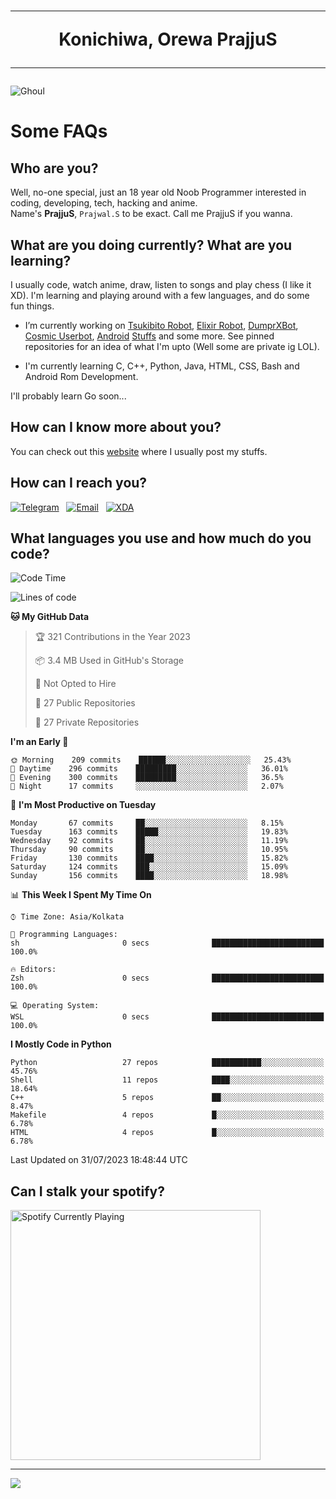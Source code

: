 <h1 align="center"><hr>Konichiwa, Orewa PrajjuS<hr></h1>


<img src="https://telegra.ph/file/6041d22c64479ee5ff802.jpg" alt="Ghoul"/>


<h1>Some FAQs</h1>


<h2>Who are you?</h2>

Well, no-one special, just an 18 year old Noob Programmer interested in coding, developing, tech, hacking and anime.
<br>
Name's <b>PrajjuS</b>, <code>Prajwal.S</code> to be exact. Call me PrajjuS if you wanna.


<h2>What are you doing currently? What are you learning?</h2>

I usually code, watch anime, draw, listen to songs and play chess (I like it XD). I'm learning and playing around with a few languages, and do some fun things.

- I’m currently working on <a href="Https://t.me/PrajjuSAssistantBot">Tsukibito Robot</a>, <a href="https://t.me/projectelixir_bot">Elixir Robot</a>, <a href="https://t.me/DumprXBot">DumprXBot</a>, <a href="https://github.com/SkyLab-Devs/CosmicUserbot">Cosmic Userbot</a>, <a href="https://github.com/Noob-OS">Android</a> <a href="https://github.com/PrajjuS/device_xiaomi_vince">Stuffs</a> and some more. See pinned repositories for an idea of what I'm upto (Well some are private ig LOL).

- I'm currently learning C, C++, Python, Java, HTML, CSS, Bash and Android Rom Development.

I'll probably learn Go soon...


<h2>How can I know more about you?</h2>

You can check out this <a href="https://prajjus.site">website</a> where I usually post my stuffs.


<h2>How can I reach you?</h2>

<a href="https://t.me/PrajjuS"><img src="https://img.shields.io/badge/PrajjuS-2CA5E0?style=flat-square&logo=telegram&logoColor=white" alt="Telegram"/></a>&nbsp;&nbsp;&nbsp;<a href="theprajjus@gmail.com"><img src="https://img.shields.io/badge/theprajjus@gmail.com-D14836?style=flat-square&logo=gmail&logoColor=white" alt="Email"/></a>&nbsp;&nbsp;&nbsp;<a href="https://forum.xda-developers.com/m/prajjus.10388799/"><img src="https://img.shields.io/badge/PrajjuS-F59714?style=flat-square&logo=xda-developers&logoColor=white" alt="XDA"/></a>


<h2>What languages you use and how much do you code?</h2>

<!--START_SECTION:waka-->
![Code Time](http://img.shields.io/badge/Code%20Time-372%20hrs%2013%20mins-blue)

![Lines of code](https://img.shields.io/badge/From%20Hello%20World%20I%27ve%20Written-38%20Thousand%20lines%20of%20code-blue)

**🐱 My GitHub Data** 

> 🏆 321 Contributions in the Year 2023
 > 
> 📦 3.4 MB Used in GitHub's Storage 
 > 
> 🚫 Not Opted to Hire
 > 
> 📜 27 Public Repositories 
 > 
> 🔑 27 Private Repositories  
 > 
**I'm an Early 🐤** 

```text
🌞 Morning    209 commits    ██████░░░░░░░░░░░░░░░░░░░   25.43% 
🌆 Daytime    296 commits    █████████░░░░░░░░░░░░░░░░   36.01% 
🌃 Evening    300 commits    █████████░░░░░░░░░░░░░░░░   36.5% 
🌙 Night      17 commits     ░░░░░░░░░░░░░░░░░░░░░░░░░   2.07%

```
📅 **I'm Most Productive on Tuesday** 

```text
Monday       67 commits     ██░░░░░░░░░░░░░░░░░░░░░░░   8.15% 
Tuesday      163 commits    █████░░░░░░░░░░░░░░░░░░░░   19.83% 
Wednesday    92 commits     ██░░░░░░░░░░░░░░░░░░░░░░░   11.19% 
Thursday     90 commits     ██░░░░░░░░░░░░░░░░░░░░░░░   10.95% 
Friday       130 commits    ████░░░░░░░░░░░░░░░░░░░░░   15.82% 
Saturday     124 commits    ███░░░░░░░░░░░░░░░░░░░░░░   15.09% 
Sunday       156 commits    ████░░░░░░░░░░░░░░░░░░░░░   18.98%

```


📊 **This Week I Spent My Time On** 

```text
⌚︎ Time Zone: Asia/Kolkata

💬 Programming Languages: 
sh                       0 secs              █████████████████████████   100.0%

🔥 Editors: 
Zsh                      0 secs              █████████████████████████   100.0%

💻 Operating System: 
WSL                      0 secs              █████████████████████████   100.0%

```

**I Mostly Code in Python** 

```text
Python                   27 repos            ███████████░░░░░░░░░░░░░░   45.76% 
Shell                    11 repos            ████░░░░░░░░░░░░░░░░░░░░░   18.64% 
C++                      5 repos             ██░░░░░░░░░░░░░░░░░░░░░░░   8.47% 
Makefile                 4 repos             █░░░░░░░░░░░░░░░░░░░░░░░░   6.78% 
HTML                     4 repos             █░░░░░░░░░░░░░░░░░░░░░░░░   6.78%

```



 Last Updated on 31/07/2023 18:48:44 UTC
<!--END_SECTION:waka-->


<h2>Can I stalk your spotify?</h2>

<a href="https://open.spotify.com/user/cotgk31v4nhw20gs5adb29jq5"><img src="https://spotify-readme-prajjus.vercel.app/api?theme=dark&rainbow=true" alt="Spotify Currently Playing" width="400px"/></a>


<hr>


<img src="https://komarev.com/ghpvc/?username=prajjus&label=Profile%20Views&color=000000&style=flat">
